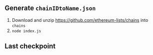 ## Generate `chainIDtoName.json`
1. Download and unzip https://github.com/ethereum-lists/chains into `chains`
2. `node index.js`

## Last checkpoint


